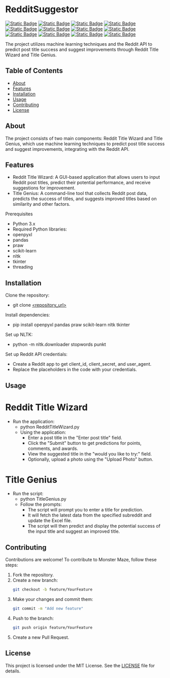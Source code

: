 # RedditSuggestor

[![Static Badge](https://img.shields.io/badge/tkinter-purple)](https://pypi.org/project/tkinter/)
[![Static Badge](https://img.shields.io/badge/threading-gray)](https://pypi.org/project/threading/)
[![Static Badge](https://img.shields.io/badge/pandas-blue)](https://pypi.org/project/pandas/)
[![Static Badge](https://img.shields.io/badge/random-pink)](https://pypi.org/project/random/)
[![Static Badge](https://img.shields.io/badge/difflib-purple)](https://pypi.org/project/difflib/)
[![Static Badge](https://img.shields.io/badge/praw-black)](https://pypi.org/project/praw/)
[![Static Badge](https://img.shields.io/badge/openpyxl-pink)](https://pypi.org/project/openpyxl/)
[![Static Badge](https://img.shields.io/badge/sklearn-yellow)](https://pypi.org/project/sklearn/)
[![Static Badge](https://img.shields.io/badge/openpyxl-yellow)](https://pypi.org/project/openpyxl/)
[![Static Badge](https://img.shields.io/badge/pandas-pink)](https://pypi.org/project/pandas/)
[![Static Badge](https://img.shields.io/badge/praw-purple)](https://pypi.org/project/praw/)
[![Static Badge](https://img.shields.io/badge/nltk-blue)](https://pypi.org/project/nltk/)



The project utilizes machine learning techniques and the Reddit API to predict post title success and suggest improvements through Reddit Title Wizard and Title Genius.

## Table of Contents

- [About](#about)
- [Features](#features)
- [Installation](#installation)
- [Usage](#usage)
- [Contributing](#contributing)
- [License](#license)

## About

The project consists of two main components: Reddit Title Wizard and Title Genius, which use machine learning techniques to predict post title success and suggest improvements, integrating with the Reddit API.

## Features

- Reddit Title Wizard: A GUI-based application that allows users to input Reddit post titles, predict their potential performance, and receive suggestions for improvement.
- Title Genius: A command-line tool that collects Reddit post data, predicts the success of titles, and suggests improved titles based on similarity and other factors.

Prerequisites
- Python 3.x
- Required Python libraries:
- openpyxl
- pandas
- praw
- scikit-learn
- nltk
- tkinter
- threading

## Installation

Clone the repository:
- git clone [<repository_url>](https://github.com/Statute8234/RedditSuggestor.git)

Install dependencies:
- pip install openpyxl pandas praw scikit-learn nltk tkinter

Set up NLTK:
- python -m nltk.downloader stopwords punkt

Set up Reddit API credentials:
- Create a Reddit app to get client_id, client_secret, and user_agent.
- Replace the placeholders in the code with your credentials.

## Usage

# Reddit Title Wizard
- Run the application:
  - python RedditTitleWizard.py
  - Using the application:
    - Enter a post title in the "Enter post title" field.
    - Click the "Submit" button to get predictions for points, comments, and awards.
    - View the suggested title in the "would you like to try:" field.
    - Optionally, upload a photo using the "Upload Photo" button.

# Title Genius
- Run the script:
  - python TitleGenius.py
  - Follow the prompts:
    - The script will prompt you to enter a title for prediction.
    - It will fetch the latest data from the specified subreddit and update the Excel file.
    - The script will then predict and display the potential success of the input title and suggest an improved title.

## Contributing

Contributions are welcome! To contribute to Monster Maze, follow these steps:

1. Fork the repository.
2. Create a new branch:
   ```bash
   git checkout -b feature/YourFeature
   ```
3. Make your changes and commit them:
   ```bash
   git commit -m "Add new feature"
   ```
4. Push to the branch:
   ```bash
   git push origin feature/YourFeature
   ```
5. Create a new Pull Request.

## License

This project is licensed under the MIT License. See the [LICENSE](LICENSE) file for details.
